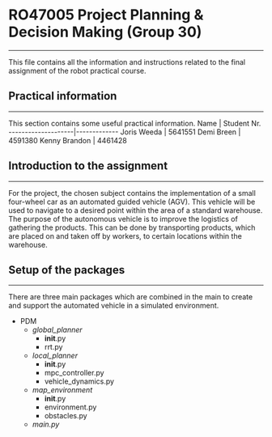 # RO47005 Project Planning & Decision Making (Group 30)  
------------------------------
This file contains all the information and instructions related to the final assignment of the robot practical course.

## Practical information
------------------------------
This section contains some useful practical information.
Name                | Student Nr.
--------------------|-------------
Joris Weeda         | 5641551
Demi Breen          | 4591380
Kenny Brandon       | 4461428

## Introduction to the assignment
------------------------------
For the project, the chosen subject contains the implementation of a small four-wheel car as an automated guided vehicle (AGV). This vehicle will be used to navigate to a desired point within the area of a standard warehouse. The purpose of the autonomous vehicle is to improve the logistics of gathering the products. This can be done by transporting products, which are placed on and taken off by workers, to certain locations within the warehouse.

## Setup of the packages
------------------------------
There are three main packages which are combined in the main to create and support the automated vehicle in a simulated environment.
* PDM
  * _global_planner_
      * __init__.py
      * rrt.py
  * _local_planner_
      * __init__.py
      * mpc_controller.py
      * vehicle_dynamics.py
  * _map_environment_
      * __init__.py
      * environment.py
      * obstacles.py
  * _main.py_
